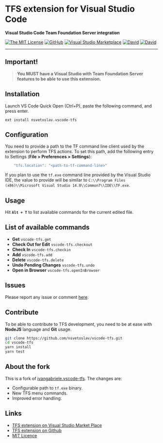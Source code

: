 # TFS extension for Visual Studio Code

**Visual Studio Code Team Foundation Server integration**

[![The MIT License](https://img.shields.io/badge/license-MIT-orange.svg?style=flat-square)](http://opensource.org/licenses/MIT)
[![GitHub](https://img.shields.io/github/release/nsvetoslav/vscode-tfs.svg?style=flat-square)](https://github.com/nsvetoslav/vscode-tfs/releases)
[![Visual Studio Marketplace](https://vsmarketplacebadge.apphb.com/installs-short/nsvetoslav.vscode-tfs.svg?style=flat-square)](https://marketplace.visualstudio.com/items?itemName=nsvetoslav.vscode-tfs)
[![David](https://img.shields.io/david/nsvetoslav/vscode-tfs.svg?style=flat-square)](https://david-dm.org/nsvetoslav/vscode-tfs?type=dev)
[![David](https://img.shields.io/david/dev/nsvetoslav/vscode-tfs.svg?style=flat-square)](https://david-dm.org/nsvetoslav/vscode-tfs?type=dev)

---

## Important!

> **You MUST have a Visual Studio with Team Foundation Server features to be able to use this extension.**

## Installation

Launch VS Code Quick Open (Ctrl+P), paste the following command, and press enter.
```
ext install nsvetoslav.vscode-tfs
```

## Configuration

You need to provide a path to the TF command line client used by the extension to perform TFS actions.
To set this path, add the following entry to Settings (**File > Preferences > Settings**):

```javascript
    "tfs.location": "<path-to-tf-command-line>"
```

If you plan to use the `tf.exe` command line provided by the Visual Studio IDE, the value to provide will be similar to `C:\\Program Files (x86)\\Microsoft Visual Studio 14.0\\Common7\\IDE\\TF.exe`.

## Usage

Hit **`Alt + T`** to list available commands for the current edited file.

## List of available commands

- **Get** `vscode-tfs.get`
- **Check Out for Edit** `vscode-tfs.checkout`
- **Check In** `vscode-tfs.checkin`
- **Add** `vscode-tfs.add`
- **Delete** `vscode-tfs.delete`
- **Undo Pending Changes** `vscode-tfs.undo`
- **Open in Browser** `vscode-tfs.openInBrowser`

## Issues

Please report any issue or comment [here](https://github.com/nsvetoslav/vscode-tfs/issues).

## Contribute

To be able to contribute to TFS development, you need to be at ease with **NodeJS** language and **Git** usage.

```sh
git clone https://github.com/nsvetoslav/vscode-tfs.git
cd vscode-tfs
yarn install
yarn test
```

## About the fork

This is a fork of [ivangabriele.vscode-tfs](https://github.com/ivangabriele/vscode-tfs). The changes are:

- Configurable path to `tf.exe` binary.
- New TFS menu commands.
- Improved error handling.

## Links

- [TFS extension on Visual Studio Market Place](https://marketplace.visualstudio.com/items/nsvetoslav.vscode-tfs)
- [TFS extension on Github](https://github.com/nsvetoslav/vscode-tfs)
- [MIT Licence](https://github.com/nsvetoslav/vscode-tfs/blob/master/LICENCE)
